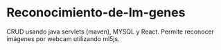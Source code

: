 # Reconocimiento-de-Im-genes
CRUD usando java servlets (maven), MYSQL y React. Permite reconocer imágenes por webcam utilizando ml5js.

